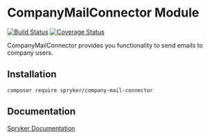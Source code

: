 # CompanyMailConnector Module
[![Build Status](https://travis-ci.org/spryker/company-mail-connector.svg)](https://travis-ci.org/spryker/company-mail-connector)
[![Coverage Status](https://coveralls.io/repos/github/spryker/company-mail-connector/badge.svg)](https://coveralls.io/github/spryker/company-mail-connector)

CompanyMailConnector provides you functionality to send emails to company users.

## Installation

```
composer require spryker/company-mail-connector
```

## Documentation

[Spryker Documentation](https://academy.spryker.com/developing_with_spryker/module_guide/modules.html)

